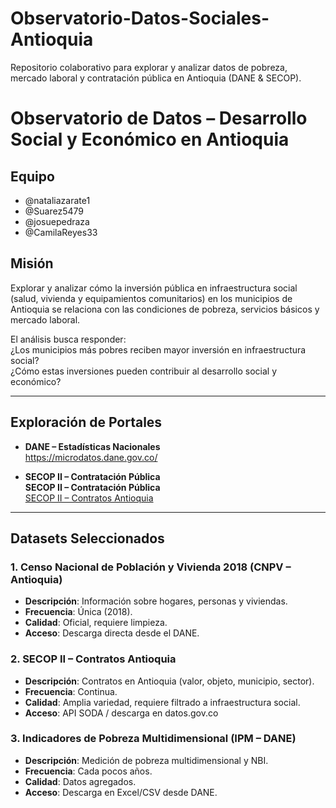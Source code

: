 # Observatorio-Datos-Sociales-Antioquia
Repositorio colaborativo para explorar y analizar datos de pobreza, mercado laboral y contratación pública en Antioquia (DANE &amp; SECOP).

# Observatorio de Datos – Desarrollo Social y Económico en Antioquia

##  Equipo
- @nataliazarate1
- @Suarez5479
- @josuepedraza
- @CamilaReyes33

##  Misión
Explorar y analizar cómo la inversión pública en infraestructura social (salud, vivienda y equipamientos comunitarios) en los municipios de Antioquia se relaciona con las condiciones de pobreza, servicios básicos y mercado laboral.

El análisis busca responder:  
 ¿Los municipios más pobres reciben mayor inversión en infraestructura social?  
 ¿Cómo estas inversiones pueden contribuir al desarrollo social y económico?  

---

## Exploración de Portales
- **DANE – Estadísticas Nacionales**  
  https://microdatos.dane.gov.co/  

- **SECOP II – Contratación Pública**  
**SECOP II – Contratación Pública**  
  [SECOP II – Contratos Antioquia](https://www.datos.gov.co/Gastos-Gubernamentales/SECOP-II-Contratos-Antioquia/p6s4-2xm3)
---

##  Datasets Seleccionados

### 1. Censo Nacional de Población y Vivienda 2018 (CNPV – Antioquia)
- **Descripción**: Información sobre hogares, personas y viviendas.  
- **Frecuencia**: Única (2018).  
- **Calidad**: Oficial, requiere limpieza.  
- **Acceso**: Descarga directa desde el DANE.  

### 2. SECOP II – Contratos Antioquia
- **Descripción**: Contratos en Antioquia (valor, objeto, municipio, sector).  
- **Frecuencia**: Continua.  
- **Calidad**: Amplia variedad, requiere filtrado a infraestructura social.  
- **Acceso**: API SODA / descarga en datos.gov.co  

### 3. Indicadores de Pobreza Multidimensional (IPM – DANE)
- **Descripción**: Medición de pobreza multidimensional y NBI.  
- **Frecuencia**: Cada pocos años.  
- **Calidad**: Datos agregados.  
- **Acceso**: Descarga en Excel/CSV desde DANE.  

